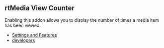 ## rtMedia View Counter

Enabling this addon allows you to display the number of times a media item has been viewed.

* [Settings and Features](../addons/rtmedia-view-counter/features.md)
* [developers](../addons/rtmedia-view-counter/developers.md)
